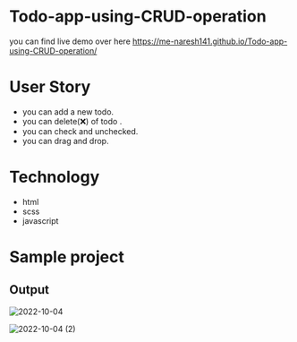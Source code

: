 # Todo-app-using-CRUD-operation

you can find live demo over here https://me-naresh141.github.io/Todo-app-using-CRUD-operation/
# User Story
* you can  add a new todo.
* you can delete(❌) of todo .
* you can check and unchecked.
* you can drag and drop.

# Technology
* html
* scss
* javascript

# Sample project
## Output
![2022-10-04](https://user-images.githubusercontent.com/99114646/193787454-1edb0373-caf4-4d90-b446-44f782734e0c.png)



![2022-10-04 (2)](https://user-images.githubusercontent.com/99114646/193789660-342049b6-4aec-4746-91d3-32b1dadef8a1.png)

